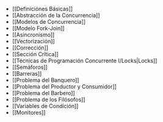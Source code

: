- [[Definiciónes Básicas]]
- [[Abstracción de la Concurrencia]]
- [[Modelos de Concurrencia]]
- [[Modelo Fork-Join]]
- [[Asincronismo]]
- [[Vectorización]]
- [[Corrección]]
- [[Sección Crítica]]
- [[Técnicas de Programación Concurrente I/Locks|Locks]]
- [[Semáforos]]
- [[Barreras]]
- [[Problema del Banquero]]
- [[Problema del Productor y Consumidor]]
- [[Problema del Barbero]]
- [[Problema de los Filósofos]]
- [[Variables de Condición]]
- [[Monitores]]
